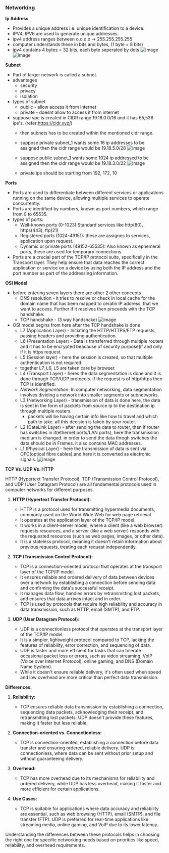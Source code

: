 ### Networking

**Ip Address**
- Provides a unique address i.e. unique identification to a device.
- IPV4, IPV6 are used to generate unique addresses.
- ipv4 address ranges between o.o.o.o -> 255.255.255.255
- computer understands these in bits and bytes, (1 byte = 8 bits)
- ipv4 contains 4 bytes = 32 bits, each byte seperated by dots
  ![image](https://github.com/muppin/mastering-DevOps/assets/121821200/996a0eb5-e3a6-40f3-9d04-4d04bfb1b015)
  ![image](https://github.com/muppin/mastering-DevOps/assets/121821200/5955f9bd-176c-45ec-bf82-87fdb3babc8b)

**Subnet**
- Part of larger network is called a subnet.
- advantages
  - security
  - privacy
  - isolation
- types of subnet
  - public - allow access it from internet
  - private - doesnt allow to access it from internet
- suppose vpc is created in CIDR range 19.18.0.0/16 and it has 65,536 ips's. (refer:https://cidr.xyz/)
  - then subnets has to be created within the mentioned cidr range.
  - suppose private subnet_1 wants some 16 ip addresses to be assigned then the cidr range would be 19.18.5.0/28
    ![image](https://github.com/muppin/mastering-DevOps/assets/121821200/f31518cd-8f9f-4170-8e16-8b9df2831ebe)

  - suppose public subnet_1 wants some 1024 ip addressed to be assigned then the cidr range would be 19.18.3.0/22
    ![image](https://github.com/muppin/mastering-DevOps/assets/121821200/98b8c275-37f0-4de1-8577-ed69a4da2110)

  - private ips should be starting from 192, 172, 10
 
**Ports**
-  Ports are used to differentiate between different services or applications running on the same device, allowing multiple services to operate concurrently.
-  Ports are identified by numbers, known as port numbers, which range from 0 to 65535.
-  types of ports:
   - Well-known ports (0-1023):Standard services like http(80), https(443), ftp(21)
   - Registered ports (1024-49151): these are assignes to services, application upon request.
   - Dynamic or private ports (49152-65535): Also known as ephemeral ports, these are used for temporary connections.
- Ports are a crucial part of the TCP/IP protocol suite, specifically in the Transport layer. They help ensure that data reaches the correct application or service on a device by using both the IP address and the port number as part of the addressing information.

**OSI Model**
- before entering seven layers there are other 2 other concepts
   - DNS resolution - it tries to resolve or check in local cache for the domain name that has been mapped to ceratin IP address, that we want to access. Further if it 
     resolves then proceeds with the TCP handshake.
   - TCP handshake - (3 way handshake)
     ![image](https://github.com/muppin/mastering-DevOps/assets/121821200/de1cfe5f-63d8-41c0-8fcb-14d896121d88)
- OSI model begins from here after the TCP handshake is done
   - L7 (Application Layer) - Initiating the HTTP/HTTPS/FTP requests, passing headers and providing authentication.
   - L6 (Presentation Layer) - Data is transferred through multiple routers and it has to be encrypted beacause of security purpose(if and only if it is https request.
   - L5 (Session layer) - here the session is created, so that multiple authentication is not required.
   - together L7, L6, L5 are taken care  by browser.
   - L4 (Transport Layer) - heres the data segmentation is done and it is done through TCP/UDP protocols. if the request is of http/https then TCP is identified.
   - *Network Segmentation*: In computer networking, data segmentation involves dividing a network into smaller segments or subnetworks.
   - L3 (Networking Layer) - transmission of data is done here, the data is sent in the form of packets from source ip to the destination ip through multiple routers.
     - packets will be having certain info like how to travel and which path to take. all this decision is taken by your router.
   - L2 (DataLink Layer) -  after sending the data to router, then if router has switches in it(ethernet ports/LAN ports), here the transmission medium is changed. in order to send the data throgh switches the data should be in Frames. it also contains MAC addresses.
   - L1 (Physical Layer) - here the transmission of data is sent via OFC(optical fibre cables).and here it is converted as electronic signals.
     ![image](https://github.com/muppin/mastering-DevOps/assets/121821200/b8f688c6-502c-4fe6-9fcb-0e282f59bb54)

**TCP Vs. UDP Vs. HTTP**

HTTP (Hypertext Transfer Protocol), TCP (Transmission Control Protocol), and UDP (User Datagram Protocol) are all fundamental protocols used in computer networks for different purposes.

1. **HTTP (Hypertext Transfer Protocol):**
   - HTTP is a protocol used for transmitting hypermedia documents, commonly used on the World Wide Web for web page retrieval. 
   - It operates at the application layer of the TCP/IP model.
   - It works in a client-server model, where a client (like a web browser) requests resources, and a server (like a web server) responds with the requested resources (such as web pages, images, or other data).
   - It is a stateless protocol, meaning it doesn't retain information about previous requests, treating each request independently.

2. **TCP (Transmission Control Protocol):**
   - TCP is a connection-oriented protocol that operates at the transport layer of the TCP/IP model.
   - It ensures reliable and ordered delivery of data between devices over a network by establishing a connection before sending data and confirming the data's successful receipt.
   - It manages data flow, handles errors by retransmitting lost packets, and ensures that data arrives intact and in order.
   - TCP is used by protocols that require high reliability and accuracy in data transmission, such as HTTP, email (SMTP), and FTP.

3. **UDP (User Datagram Protocol):**
   - UDP is a connectionless protocol that operates at the transport layer of the TCP/IP model.
   - It is a simpler, lightweight protocol compared to TCP, lacking the features of reliability, error correction, and sequencing of data.
   - UDP is faster and more efficient for tasks that can tolerate occasional packet loss or errors, such as video streaming, VoIP (Voice over Internet Protocol), online gaming, and DNS (Domain Name System).
   - While it doesn't ensure reliable delivery, it's often used when speed and low overhead are more critical than perfect data transmission.

**Differences:**

1. **Reliability:**
   - TCP ensures reliable data transmission by establishing a connection, sequencing data packets, acknowledging their receipt, and retransmitting lost packets. UDP doesn't provide these features, making it faster but less reliable.

2. **Connection-oriented vs. Connectionless:**
   - TCP is connection-oriented, establishing a connection before data transfer and ensuring ordered, reliable delivery. UDP is connectionless, where data can be sent without prior setup and without guaranteeing delivery.

3. **Overhead:**
   - TCP has more overhead due to its mechanisms for reliability and ordered delivery, while UDP has less overhead, making it faster and more efficient for certain applications.

4. **Use Cases:**
   - TCP is suitable for applications where data accuracy and reliability are essential, such as web browsing (HTTP), email (SMTP), and file transfer (FTP). UDP is preferred for real-time applications like streaming media, online gaming, and VoIP due to its lower latency.

Understanding the differences between these protocols helps in choosing the right one for specific networking needs based on priorities like speed, reliability, and overhead requirements.
